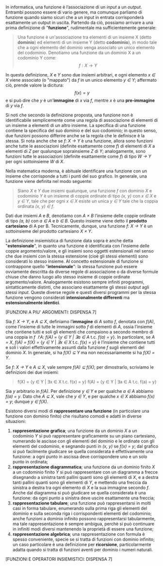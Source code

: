 In informatica, una funzione è l’associazione di un *input* a un *output*. Entrambi possono essere di vario genere, ma comunque parliamo di funzione quando siamo sicuri che a un input in entrata corrisponderà esattamente un output in uscita. Partendo da ciò, possiamo arrivare a una prima definizione di "**funzione**", rudimentale ma sufficientemente generale:
> Una funzione è un'associazione tra elementi di un insieme X (detto **dominio**) ed elementi di un insieme Y (detto **codominio**), in modo tale che a ogni elemento del dominio venga associato un unico elemento del codominio. Denotiamo una funzione da un dominio X a un codominio Y come:
> $$f: X → Y$$

In questa definizione, *X* e *Y* sono due insiemi arbitrari, e ogni elemento *x* *∈* *X* viene associato (o "mappato") da *f* in un unico elemento *y ∈ Y*; affermato ciò, prende valore la dicitura:
$$f(x) = y$$
e si può dire che *y* è un'**immagine** di *x* via *f*, mentre *x* è una **pre-immagine** di *y* via *f*.

Si noti che secondo la definizione proposta, una funzione non è identificabile semplicemente come una regola di associazione di elementi di un insieme a elementi di un altro insieme. La specifica di una funzione contiene la specifica del suo dominio e del suo codominio; in questo senso, due funzioni possono differire anche se la regola che le definisce è la stessa. Si nota anche che se *f: X → Y* è una funzione, allora sono funzioni anche tutte le associazioni (definite esattamente come *f*) di elementi di *X* a elementi di *Z* per qualunque soprainsieme *Z* di *Y*; analogamente, sono funzioni tutte le associazioni (definite esattamente come *f*) di tipo *W → Y* per ogni sottoinsieme *W* di *X*.

Nella matematica moderna, è abituale identificare una funzione con un insieme che corrisponde a tutti i punti del suo grafico. In generale, una funzione viene definita nel modo seguente:
> Siano *X* e *Y* due insiemi qualunque, una funzione *f* con dominio *X* e codominio *Y* è un insieme di coppie ordinate di tipo *(x, y)* con *x ∈ X* e *y ∈ Y*, tale che per ogni *x ∈ X* esiste un unica *y* *∈ Y* tale che la coppia ordinata *(x, y) ∈ f*.

Dati due insiemi *A* e *B*, denotiamo con *A × B* l’insieme delle coppie ordinate di tipo *(a, b)* con *a ∈ A* e *b ∈ B*. Questo insieme viene detto il **prodotto cartesiano** di A per B. Tecnicamente, dunque, una funzione *f: X → Y* è un sottoinsieme del prodotto cartesiano *X × Y*.

La definizione insiemistica di funzione data sopra è anche detta "**estensionale**", in quanto una funzione è identificata con l’insieme delle coppie argomento/valore, e gli insiemi sono oggetti estensionali nel senso che due insiemi con la stessa estensione (cioè gli stessi elementi) sono considerati lo stesso insieme. Al concetto estensionale di funzione si contrappone quello "**intensionale**": la stessa funzione può essere ovviamente descritta da diverse regole di associazione o da diverse formule chiuse che danno luogo allo stesso insieme di coppie ordinate
argomento/valore. Analogamente esistono sempre infiniti programmi, sintatticamente distinti, che associano esattamente gli stessi *output* agli stessi *input*. Queste diverse regole e questi diversi programmi per la stessa funzione vengono considerati **intensionalmente differenti** ma **estensionalmente identici**.

[FUNZIONI A PIU' ARGOMENTI: DISPENSA 7]

Sia *f: X → Y*, e *A ⊆ X*, definiamo l’**immagine** di *A* sotto *f*, denotata con *f(A)*, come l’insieme di tutte le immagini sotto *f* di elementi di *A*, ossia l’insieme che contiene tutti e soli gli elementi che compaiono a secondo membro di una coppia in *f ↾A*: *f(A)* = {*y ∈ Y | ∃a ∈ A* t.c. *f(a) = y*}. In particolare, se *A = X*, *f(A) = f(X)* *=* {*y ∈ Y* | *∃x ∈ X* t.c. *f(x) = y*} è l’insieme che contiene tutti e soli i valori effettivamente assunti dalla funzione *f* sugli elementi del dominio *X*. In generale, si ha *f(X) ⊆ Y* ma non necessariamente si ha *f(X) = Y*.

Se *f: X → Y* e *A ⊆ X*, vale sempre *f(A) ⊆ f(X)*; per dimostrarlo, scriviamo le definizioni dei due insiemi:
> f(X) = {y ∈ Y | ∃x ∈ X t.c. f(x) = y}
> f(A) = {y ∈ Y | ∃a ∈ A t.c. f(a) = y}

Sia *y* arbitrario in *f(A)*. Per definizione *y ∈ Y* e per qualche *a ∈ A* abbiamo *f(a) = y*. Dato che *A ⊆ X*, vale che *y ∈ Y*, e per qualche *x ∈ X* abbiamo *f(x) = y*; dunque *y ∈ f(X)*.

Esistono diversi modi di **rappresentare una funzione** (in particolare una funzione con dominio finito) che risultano comodi e adatti in diverse situazioni:
1. **rappresentazione grafica**; una funzione da un dominio *X* a un codominio *Y* si può rappresentare graficamente su un piano cartesiano, numerando le ascisse con gli elementi del dominio e le ordinate con gli elementi del codominio, e segnando punti in *(x, y)* se *f(x) = y*; dal grafico si può facilmente giudicare se quella considerata è effettivamente una funzione: a ogni punto in ascissa deve corrispondere uno e un solo punto in ordinata;
2. **rappresentazione diagrammatica**; una funzione da un dominio finito *X* a un codominio finito *Y* si può rappresentare con un diagramma a frecce disegnando a sinistra tanti pallini quanti sono gli elementi di *X*, e a destra tanti pallini quanti sono gli elementi di *Y*, e mettendo una freccia da sinistra a destra tra ogni elemento di *X* e la sua immagine secondo *f*. Anche dal diagramma si può giudicare se quella considerata è una funzione: da ogni punto a sinistra deve uscire esattamente una freccia;
3. **rappresentazione tabulare**; una funzione può rappresentarsi in molti casi in forma tabulare, enumerando sulla prima riga gli elementi del dominio e sulla seconda riga i corrispondenti elementi del codominio; anche funzioni a dominio infinito possono rappresentarsi tabularmente, ma tale rappresentazione è sempre ambigua, perchè si può continuare in infiniti modi diversi mantenendo la proprietà di essere una funzione;
4. **rappresentazione algebrica**; una rappresentazione con formula è spesso conveniente, specie se si tratta di funzioni con dominio infinito; un caso particolare è una definizione per **ricorsione**, particolarmente adatta quando si tratta di funzioni aventi per dominio i numeri naturali.

[FUNZIONI E OPERATORI INSIEMISTICI: DISPENSA 7]